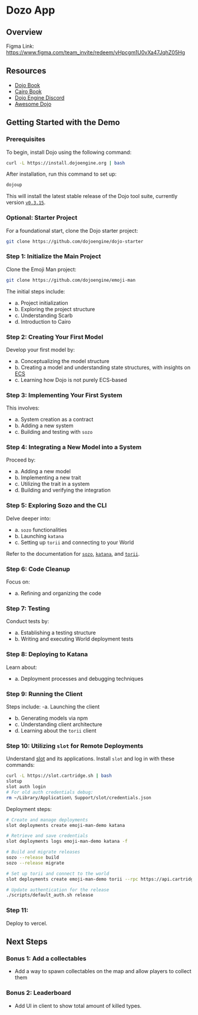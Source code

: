 
# Dozo App

## Overview
Figma Link:
https://www.figma.com/team_invite/redeem/vHpcgm1U0vXa47JqhZ05Hg

## Resources

- [Dojo Book](https://book.dojoengine.org/)
- [Cairo Book](https://github.com/cairo-book/cairo-book.github.io/)
- [Dojo Engine Discord](https://discord.gg/dojoengine)
- [Awesome Dojo](https://github.com/dojoengine/awesome-dojo)

## Getting Started with the Demo

### Prerequisites

To begin, install Dojo using the following command:

```bash
curl -L https://install.dojoengine.org | bash
```

After installation, run this command to set up:

```bash
dojoup
```

This will install the latest stable release of the Dojo tool suite, currently version [`v0.3.15`](https://github.com/dojoengine/dojo/releases/tag/v0.3.10).

### Optional: Starter Project

For a foundational start, clone the Dojo starter project:

```bash
git clone https://github.com/dojoengine/dojo-starter
```

### Step 1: Initialize the Main Project

Clone the Emoji Man project:

```bash
git clone https://github.com/dojoengine/emoji-man
```

The initial steps include:

- a. Project initialization
- b. Exploring the project structure
- c. Understanding Scarb
- d. Introduction to Cairo

### Step 2: Creating Your First Model

Develop your first model by:

- a. Conceptualizing the model structure
- b. Creating a model and understanding state structures, with insights on [ECS](https://github.com/SanderMertens/ecs-faq)
- c. Learning how Dojo is not purely ECS-based

### Step 3: Implementing Your First System

This involves:

- a. System creation as a contract
- b. Adding a new system
- c. Building and testing with `sozo`

### Step 4: Integrating a New Model into a System

Proceed by:

- a. Adding a new model
- b. Implementing a new trait
- c. Utilizing the trait in a system
- d. Building and verifying the integration

### Step 5: Exploring Sozo and the CLI

Delve deeper into:

- a. `sozo` functionalities
- b. Launching `katana`
- c. Setting up `torii` and connecting to your World

Refer to the documentation for [`sozo`](https://book.dojoengine.org/toolchain/sozo/reference.html), [`katana`](https://book.dojoengine.org/toolchain/katana/reference.html), and [`torii`](https://book.dojoengine.org/toolchain/torii/reference.html).

### Step 6: Code Cleanup

Focus on:

- a. Refining and organizing the code

### Step 7: Testing

Conduct tests by:

- a. Establishing a testing structure
- b. Writing and executing World deployment tests

### Step 8: Deploying to Katana

Learn about:

- a. Deployment processes and debugging techniques

### Step 9: Running the Client

Steps include:
-a. Launching the client

- b. Generating models via npm
- c. Understanding client architecture
- d. Learning about the `torii` client

### Step 10: Utilizing `slot` for Remote Deployments

Understand [slot](https://github.com/cartridge-gg/slot) and its applications. Install `slot` and log in with these commands:

```bash
curl -L https://slot.cartridge.sh | bash
slotup
slot auth login
# For old auth credentials debug:
rm ~/Library/Application\ Support/slot/credentials.json
```

Deployment steps:

```bash
# Create and manage deployments
slot deployments create emoji-man-demo katana

# Retrieve and save credentials
slot deployments logs emoji-man-demo katana -f

# Build and migrate releases
sozo --release build
sozo --release migrate

# Set up torii and connect to the world
slot deployments create emoji-man-demo torii --rpc https://api.cartridge.gg/x/emoji-man-demo/katana --world 0x1fad58d91d5d121aa6dc4d16c01a161e0441ef75fe7d31e3664a61e66022b1f --start-block 1

# Update authentication for the release
./scripts/default_auth.sh release
```

### Step 11:

Deploy to vercel.

## Next Steps

### Bonus 1: Add a collectables

- Add a way to spawn collectables on the map and allow players to collect them

### Bonus 2: Leaderboard

- Add UI in client to show total amount of killed types.
